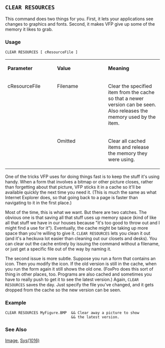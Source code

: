 ## `CLEAR RESOURCES`

This command does two things for you. First, it lets your applications see changes to graphics and fonts. Second, it makes VFP give up some of the memory it likes to grab.

### Usage

```foxpro
CLEAR RESOURCES [ cResourceFile ]
```
<table>
<tr>
  <td width="32%" valign="top">
  <p><b>Parameter</b></p>
  </td>
  <td width="23%" valign="top">
  <p><b>Value</b></p>
  </td>
  <td width="45%" valign="top">
  <p><b>Meaning</b></p>
  </td>
 </tr>
<tr>
  <td width="32%" rowspan="2" valign="top">
  <p>cResourceFile</p>
  &nbsp;</td>
  <td width="23%" valign="top">
  <p>Filename</p>
  </td>
  <td width="45%" valign="top">
  <p>Clear the specified item from the cache so that a newer version can be seen. Also releases the memory used by the item.</p>
  </td>
 </tr>
<tr>
  <td width="33%" valign="top">
  <p>Omitted</p>
  </td>
  <td width="67%" valign="top">
  <p>Clear all cached items and release the memory they were using.</p>
  </td>
 </tr>
</table>

One of the tricks VFP uses for doing things fast is to keep the stuff it's using handy. When a form that involves a bitmap or other picture closes, rather than forgetting about that picture, VFP sticks it in a cache so it'll be available quickly the next time you need it. (This is much the same as what Internet Explorer does, so that going back to a page is faster than navigating to it in the first place.)

Most of the time, this is what we want. But there are two catches. The obvious one is that saving all that stuff uses up memory space (kind of like all that stuff we have in our houses because "it's too good to throw out and I might find a use for it"). Eventually, the cache might be taking up more space than you're willing to give it. `CLEAR RESOURCES` lets you clean it out (and it's a heckuva lot easier than cleaning out our closets and desks). You can clear out the cache entirely by issuing the command without a filename, or just get a specific file out of the way by naming it.

The second issue is more subtle. Suppose you run a form that contains an icon. Then you modify the icon. If the old version is still in the cache, when you run the form again it still shows the old one. (FoxPro does this sort of thing in other places, too. Programs are also cached and sometimes you have to really push to get it to see the latest version.) Again, `CLEAR RESOURCES` saves the day. Just specify the file you've changed, and it gets dropped from the cache so the new version can be seen.

### Example

```foxpro
CLEAR RESOURCES MyFigure.BMP  && Clear away a picture to show
                              && the latest version.
```
### See Also

[Image](s4g507.md), [Sys(1016)](s4g275.md)